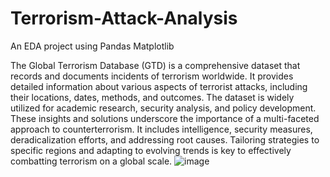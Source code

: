 # Terrorism-Attack-Analysis
An EDA project using Pandas Matplotlib 

The Global Terrorism Database (GTD) is a comprehensive dataset that records and documents incidents of terrorism worldwide. It provides detailed information about various aspects of terrorist attacks, including their locations, dates, methods, and outcomes. The dataset is widely utilized for academic research, security analysis, and policy development.
  These insights and solutions underscore the importance of a multi-faceted approach to counterterrorism. It includes intelligence, security measures, deradicalization efforts, and addressing root causes. Tailoring strategies to specific regions and adapting to evolving trends is key to effectively combatting terrorism on a global scale.
![image](https://github.com/DIshitaMishra/Terrorism-Attack-Analysis/assets/119115479/a66263d4-2147-4b7c-ba0e-947e8f0e6adf)

